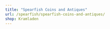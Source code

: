 ```yaml
---
title: "Spearfish Coins and Antiques"
url: /spearfish/spearfish-coins-and-antiques/
shop: Kramladen
---
```

